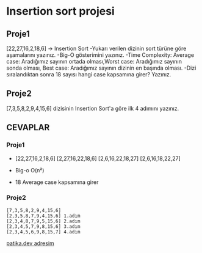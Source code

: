 # Insertion sort projesi
## Proje1
[22,27,16,2,18,6] -> Insertion Sort
-Yukarı verilen dizinin sort türüne göre aşamalarını yazınız.
-Big-O gösterimini yazınız.
-Time Complexity: Average case: Aradığımız sayının ortada olması,Worst case: Aradığımız sayının sonda olması, Best case: Aradığımız sayının dizinin en başında olması.
-Dizi sıralandıktan sonra 18 sayısı hangi case kapsamına girer? Yazınız.

## Proje2
[7,3,5,8,2,9,4,15,6] dizisinin Insertion Sort'a göre ilk 4 adımını yazınız.

## CEVAPLAR
### Proje1

-   [22,27,16,2,18,6]
    [2,27,16,22,18,6]
    [2,6,16,22,18,27]
    [2,6,16,18,22,27]

 -   Big-o O(n²)

 -  18 Average case kapsamına girer

### Proje2
    [7,3,5,8,2,9,4,15,6]
    [2,3,5,8,7,9,4,15,6] 1.adım
    [2,3,4,8,7,9,5,15,6] 2.adım
    [2,3,4,5,7,9,8,15,6] 3.adım
    [2,3,4,5,6,9,8,15,7] 4.adım



[patika.dev adresim](https://app.patika.dev/fatihkutukcu)
